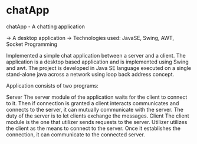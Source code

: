 # chatApp
chatApp - A chatting application

-> A desktop application 
-> Technologies used: JavaSE, Swing, AWT, Socket Programming

Implemented a simple chat application between a server and a client. The application is a desktop based application and is implemented using Swing and awt. The project is developed in Java SE language executed on a single stand-alone java across a network using loop back address concept.

Application consists of two programs:

Server
The server module of the application waits for the client to connect to it. Then if connection is granted a client interacts communicates and connects to the server, it can mutually communicate with the server. The duty of the server is to let clients exchange the messages.
Client
The client module is the one that utilizer sends requests to the server. Utilizer utilizes the client as the means to connect to the server. Once it establishes the connection, it can communicate to the connected server.

